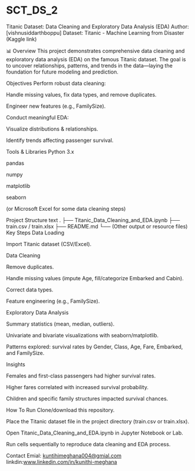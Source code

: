 # SCT_DS_2
Titanic Dataset: Data Cleaning and Exploratory Data Analysis (EDA) Author: [vishnusiddarthboppu] Dataset: Titanic - Machine Learning from Disaster (Kaggle link)

📊 Overview This project demonstrates comprehensive data cleaning and exploratory data analysis (EDA) on the famous Titanic dataset. The goal is to uncover relationships, patterns, and trends in the data—laying the foundation for future modeling and prediction.

Objectives Perform robust data cleaning:

Handle missing values, fix data types, and remove duplicates.

Engineer new features (e.g., FamilySize).

Conduct meaningful EDA:

Visualize distributions & relationships.

Identify trends affecting passenger survival.

Tools & Libraries Python 3.x

pandas

numpy

matplotlib

seaborn

(or Microsoft Excel for some data cleaning steps)

Project Structure text . ├── Titanic_Data_Cleaning_and_EDA.ipynb ├── train.csv / train.xlsx ├── README.md └── (Other output or resource files) Key Steps Data Loading

Import Titanic dataset (CSV/Excel).

Data Cleaning

Remove duplicates.

Handle missing values (impute Age, fill/categorize Embarked and Cabin).

Correct data types.

Feature engineering (e.g., FamilySize).

Exploratory Data Analysis

Summary statistics (mean, median, outliers).

Univariate and bivariate visualizations with seaborn/matplotlib.

Patterns explored: survival rates by Gender, Class, Age, Fare, Embarked, and FamilySize.

Insights

Females and first-class passengers had higher survival rates.

Higher fares correlated with increased survival probability.

Children and specific family structures impacted survival chances.

How To Run Clone/download this repository.

Place the Titanic dataset file in the project directory (train.csv or train.xlsx).

Open Titanic_Data_Cleaning_and_EDA.ipynb in Jupyter Notebook or Lab.

Run cells sequentially to reproduce data cleaning and EDA process.


Contact Emial: kuntihimeghana004@gmial.com 
linkdin:www.linkedin.com/in/kunithi-meghana
